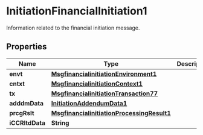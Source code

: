 

# InitiationFinancialInitiation1

Information related to the financial initiation message.
## Properties

Name | Type | Description | Notes
------------ | ------------- | ------------- | -------------
**envt** | [**MsgfinancialinitiationEnvironment1**](MsgfinancialinitiationEnvironment1.md) |  |  [optional]
**cntxt** | [**MsgfinancialinitiationContext1**](MsgfinancialinitiationContext1.md) |  |  [optional]
**tx** | [**MsgfinancialinitiationTransaction77**](MsgfinancialinitiationTransaction77.md) |  |  [optional]
**adddmData** | [**InitiationAddendumData1**](InitiationAddendumData1.md) |  |  [optional]
**prcgRslt** | [**MsgfinancialinitiationProcessingResult1**](MsgfinancialinitiationProcessingResult1.md) |  |  [optional]
**iCCRltdData** | **String** |  |  [optional]



